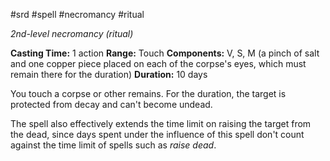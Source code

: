  #srd #spell #necromancy #ritual 

*2nd-level necromancy (ritual)*

**Casting Time:** 1 action
**Range:** Touch
**Components:** V, S, M (a pinch of salt and one copper piece placed on each of the corpse's eyes, which must remain there for the duration)
**Duration:** 10 days

You touch a corpse or other remains. For the duration, the target is protected from decay and can't become undead.

The spell also effectively extends the time limit on raising the target from the dead, since days spent under the influence of this spell don't count against the time limit of spells such as *raise dead*.
